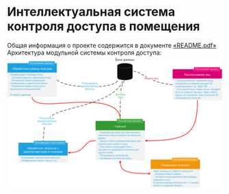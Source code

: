 # Интеллектуальная система контроля доступа в помещения
Общая информация о проекте содержится в документе [«README.pdf»](https://github.com/MarkerViktor/AccessControlSystem/blob/master/Система%20контроля%20доступа%20в%20помещения.%20Общая%20информация.%20Архитектура.pdf)
Архитектура модульной системы контроля доступа:
![Архитектура](https://github.com/MarkerViktor/AccessControlSystem/blob/master/Архитектура%20системы%20контроля%20доступа.png)
